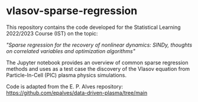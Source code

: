 # vlasov-sparse-regression

This repository contains the code developed for the Statistical Learning 2022/2023 Course (IST) on the topic:

_"Sparse regression for the recovery of nonlinear dynamics: SINDy, thoughts on correlated variables and optimization algorithms"_

The Jupyter notebook provides an overview of common sparse regression methods and uses as a test case the discovery of the Vlasov equation from Particle-In-Cell (PIC) plasma physics simulations.

Code is adapted from the E. P. Alves repository: https://github.com/epalves/data-driven-plasma/tree/main

